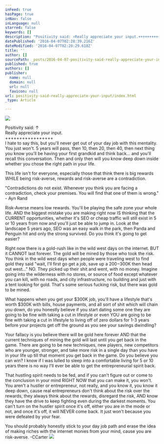 ```yaml
---
inFeed: true
hasPage: true
inNav: false
inLanguage: null
starred: false
keywords: []
description: "Positivity said: ↑Really appreciate your input.+++++++++++++++++I hate to say this, but you'll never get out of your day job with this mentality. You just won't. 5 years will pass, then 10, then 20, then 40, then next thing you know you'll be having your first grandkid and think back... and you'll recall this conversation. Then and only then will you know deep down inside whether you chose the right path in your life."
datePublished: '2016-04-07T02:28:39.216Z'
dateModified: '2016-04-07T02:28:29.618Z'
title: ''
author: []
sourcePath: _posts/2016-04-07-positivity-said-really-appreciate-your-input.md
published: true
authors: []
publisher:
  name: null
  domain: null
  url: null
  favicon: null
url: positivity-said-really-appreciate-your-input/index.html
_type: Article

---
```

![](https://s3-us-west-2.amazonaws.com/the-grid-img/p/2e01f4db7f7131fbe528754c8231bb5fb62a14a1.gif)

Positivity said: ↑  
Really appreciate your input.  
+++++++++++++++++  
I hate to say this, but you'll never get out of your day job with this mentality. You just won't. 5 years will pass, then 10, then 20, then 40, then next thing you know you'll be having your first grandkid and think back... and you'll recall this conversation. Then and only then will you know deep down inside whether you chose the right path in your life.

This life isn't for everyone, especially those that think there is big rewards WHILE being risk-averse, rewards and risk-averse are a contradiction.

"Contradictions do not exist. Whenever you think you are facing a contradiction, check your premises. You will find that one of them is wrong." - Ayn Rand

Risk-Averse means low rewards. You'll be playing the safe zone your whole life. AND the biggest mistake you are making right now IS thinking that the CURRENT opportunities, whether it's SEO or cheap traffic will still exist in 5 or 10 years from now and you'll just be able to jump in. Look at the landscape 5 years ago, SEO was an easy walk in the park, then Panda and Penguin hit and only the strong survived. Do you think it's going to get easier?

Right now there is a gold-rush like in the wild west days on the internet. BUT it CANNOT last forever. The gold will be mined by those who took the risk. You think in the wild west days when people were traveling west to find gold they said "wait, I'll first go get a job, save up a $200-$300K then head out west..." NO. They picked up their shit and went, with no money. Imagine going into the wilderness with no stores, or source of food except whatever you can kill, with no roads, and city infrastructure, no building and just with a tent looking for gold. That's some serious fucking risk, but there was gold to be mined.

What happens when you get your $300K job, you'll have a lifestyle that's worth $300K with bills, house payments, and all sort of shit which will chain you down, do you honestly believe if you start dating some one they are going to be fine with taking a cut in lifestyle or even YOU are going to be fine with taking a cut in lifestyle to living off of zero dollars for 1-3 years before your projects get off the ground as you see your savings dwindling?

Your fallacy is you believe there will be gold here forever AND that the current techniques of mining the gold will last until you get back in the game. There are going to be new techniques, new players, new competitors who are younger, stronger, and take more risk in a single day than you have in your life up till that moment you get back in the game. Do you believe you can win? I know if I was lulled to sleep into a comfortable living for 5 or 10 years there is no way I'll ever be able to get the entrepreneurial spirit back.

That hustling spirit needs to be fed, and if you can't figure out or come to the conclusion in your mind RIGHT NOW that you can make it, you won't. You aren't a hustler or entrepreneur, not really, and you know it, you know it deep down, cause real entrepreneurs don't think about the risk over the rewards, they always think about the rewards, disregard the risk, AND know they have the drive to keep fighting even during the darkest moments. You can't turn on the hustler spirit once it's off, either you are in the mode or not, and once it's off, it will NEVER come back. It just won't because you were defeated by your fear.

You should probably honestly stick to your day job path and erase the idea of making riches with the internet monies from your mind, cause you are risk-averse. -CCarter
![](https://the-grid-user-content.s3-us-west-2.amazonaws.com/3ab607ed-67fa-4473-b93d-17ea4b70713c.gif)